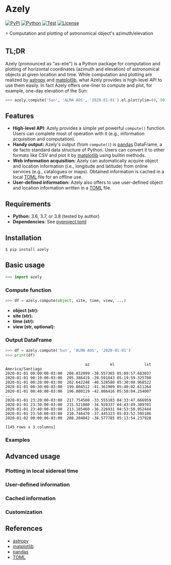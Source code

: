 # Azely

[![PyPI](https://img.shields.io/pypi/v/azely.svg?label=PyPI&style=flat-square)](https://pypi.org/pypi/azely/)
[![Python](https://img.shields.io/pypi/pyversions/azely.svg?label=Python&color=yellow&style=flat-square)](https://pypi.org/pypi/azely/)
[![Test](https://img.shields.io/github/workflow/status/astropenguin/azely/Test?logo=github&label=Test&style=flat-square)](https://github.com/astropenguin/azely/actions)
[![License](https://img.shields.io/badge/license-MIT-blue.svg?label=License&style=flat-square)](LICENSE)

:zap: Computation and plotting of astronomical object's azimuth/elevation

## TL;DR

Azely (pronounced as "as-elie") is a Python package for computation and plotting of horizontal coordinates (azimuth and elevation) of astronomical objects at given location and time.
While computation and plotting are realized by [astropy] and [matplotlib], what Azely provides is high-level API to use them easily.
In fact Azely offers one-liner to compute and plot, for example, one-day elevation of the Sun:

```python
>>> azely.compute('Sun', 'ALMA AOS', '2020-01-01').el.plot(ylim=(0, 90))
```

## Features

- **High-level API:** Azely provides a simple yet powerful `compute()` function. Users can complete most of operation with it (e.g., information acquisition and computation).
- **Handy output:** Azely's output (from `compute()`) is [pandas] DataFrame, a de facto standard data structure of Python. Users can convert it to other formats like CSV and plot it by [matplotlib] using builtin methods.
- **Web information acquisition:** Azely can automatically acquire object and location information (i.e., longitude and latitude) from online services (e.g., catalogues or maps). Obtained information is cached in a local [TOML] file for an offline use.
- **User-defined information:** Azely also offers to use user-defined object and location information written in a [TOML] file.

## Requirements

- **Python:** 3.6, 3.7, or 3.8 (tested by author)
- **Dependencies:** See [pyproject.toml](https://github.com/astropenguin/azely/blob/master/pyproject.toml)

## Installation

```shell
$ pip install azely
```

## Basic usage

```python
>>> import azely
```

### Compute function

```python
>>> df = azely.compute(object, site, time, view, ...)
```

- **object (str):**
- **site (str):**
- **time (str):**
- **view (str, optional):**

### Output DataFrame

```python
>>> df = azely.compute('Sun', 'ALMA AOS', '2020-01-01')
>>> print(df)
```
```
                                   az         el             lst
America/Santiago
2020-01-01 00:00:00-03:00  208.032099 -38.557365 05:09:57.683037
2020-01-01 00:10:00-03:00  205.386419 -39.591843 05:19:59.325780
2020-01-01 00:20:00-03:00  202.642248 -40.528580 05:30:00.968522
2020-01-01 00:30:00-03:00  199.804512 -41.361909 05:40:02.611264
2020-01-01 00:40:00-03:00  196.880119 -42.086416 05:50:04.254007
...                               ...        ...             ...
2020-01-01 23:20:00-03:00  217.754580 -33.555103 04:33:47.666959
2020-01-01 23:30:00-03:00  215.521080 -34.928337 04:43:49.309701
2020-01-01 23:40:00-03:00  213.185460 -36.226931 04:53:50.952444
2020-01-01 23:50:00-03:00  210.746470 -37.445323 05:03:52.595186
2020-01-02 00:00:00-03:00  208.204042 -38.577785 05:13:54.237928

[145 rows x 3 columns]
```

### Examples

## Advanced usage

### Plotting in local sidereal time

### User-defined information

### Cached information

### Customization

## References

- [astropy]
- [matplotlib]
- [pandas]
- [TOML]

<!-- references -->
[astropy]: https://astropy.org
[matplotlib]: https://matplotlib.org
[pandas]: https://pandas.pydata.org
[TOML]: https://github.com/toml-lang/toml
